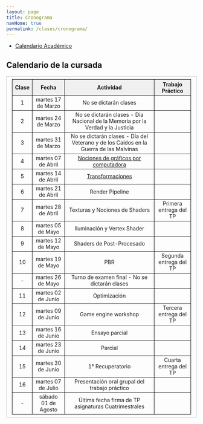 ```yaml
---
layout: page
title: Cronograma
navHome: true
permalink: /clases/cronograma/
---
```


<style>

table {
  border-collapse: collapse;
  border-spacing: 0;
  font-size: 1em;
  border: 1px solid #CCC;
  margin: 0;
  padding: 0.5em 1em;
}

th {
 font-weight: bold;
  background-color: #F0F0F0;
  border:1px solid #000000;
}

td{
    border:1px solid #000000;
}

</style>

* [Calendario Académico](https://www.frba.utn.edu.ar/calendario-academico/)

## Calendario de la cursada

| Clase | Fecha               | Actividad    | Trabajo Práctico  |
|:-----:|:-------------------:|:------------:|:-----------------:|
|  1    | martes 17 de Marzo | No se dictarán clases ||
|  2    | martes 24 de Marzo | No se dictarán clases - Día Nacional de la Memoria por la Verdad y la Justicia ||
|  3    | martes 31 de Marzo | No se dictarán clases - Día del Veterano y de los Caídos en la Guerra de las Malvinas ||
|  4    | martes 07 de Abril | [Nociones de gráficos por computadora](https://docs.google.com/presentation/d/13SGHD1smmkZSZ5RZ9af4C0v_oaSXpK5pQ8SAOGsQN9A) ||
|  5    | martes 14 de Abril | [Transformaciones](https://docs.google.com/presentation/d/1Swn4KPXrVTW7QMxvIhDQIjBaBsWQer4SY2m5mc6LVGQ) ||
|  6    | martes 21 de Abril | Render Pipeline ||
|  7    | martes 28 de Abril | Texturas y Nociones de Shaders | Primera entrega del TP |
|  8    | martes 05 de Mayo | Iluminación y Vertex Shader ||
|  9    | martes 12 de Mayo | Shaders de Post-Procesado ||
| 10    | martes 19 de Mayo | PBR | Segunda entrega del TP |
|  -    | martes 26 de Mayo | Turno de examen final - No se dictarán clases ||
| 11    | martes 02 de Junio | Optimización ||
| 12    | martes 09 de Junio | Game engine workshop | Tercera entrega del TP |
| 13    | martes 16 de Junio | Ensayo parcial ||
| 14    | martes 23 de Junio | Parcial ||
| 15    | martes 30 de Junio | 1° Recuperatorio | Cuarta entrega del TP |
| 16    | martes 07 de Julio | Presentación oral grupal del trabajo práctico ||
|  -    | sábado 01 de Agosto | Última fecha firma de TP asignaturas Cuatrimestrales ||
